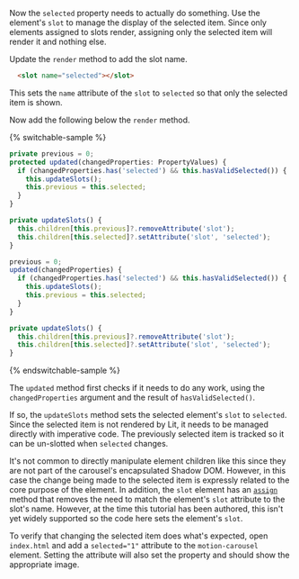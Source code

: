 Now the `selected` property needs to actually do something. Use the
element's `slot` to manage the display of the selected item. Since only
elements assigned to slots render, assigning only the selected item will render
it and nothing else.

Update the `render` method to add the slot name.

```html
  <slot name="selected"></slot>
```

This sets the `name` attribute of the `slot` to `selected` so that only the
selected item is shown.

Now add the following below the `render` method.

{% switchable-sample %}

```ts
private previous = 0;
protected updated(changedProperties: PropertyValues) {
  if (changedProperties.has('selected') && this.hasValidSelected()) {
    this.updateSlots();
    this.previous = this.selected;
  }
}

private updateSlots() {
  this.children[this.previous]?.removeAttribute('slot');
  this.children[this.selected]?.setAttribute('slot', 'selected');
}
```

```js
previous = 0;
updated(changedProperties) {
  if (changedProperties.has('selected') && this.hasValidSelected()) {
    this.updateSlots();
    this.previous = this.selected;
  }
}

private updateSlots() {
  this.children[this.previous]?.removeAttribute('slot');
  this.children[this.selected]?.setAttribute('slot', 'selected');
}
```

{% endswitchable-sample %}

The `updated` method first checks if it needs to do any work, using the
`changedProperties` argument and the result of `hasValidSelected()`.

If so, the `updateSlots` method sets the selected element's `slot` to `selected`.
Since the selected item is not rendered by Lit, it needs to be managed directly
with imperative code. The previously selected item is tracked so it can be
un-slotted when `selected` changes.

<litdev-aside type="warn" no-header>

It's not common to directly manipulate element children like this since they are
not part of the carousel's encapsulated Shadow DOM. However, in this case
the change being made to the selected item is expressly related to the core
purpose of the element. In addition, the `slot` element has an
[`assign`](https://developer.mozilla.org/en-US/docs/Web/API/HTMLSlotElement/assign)
method that removes the need to match the element's `slot` attribute to the
slot's name. However, at the time this tutorial has been authored, this isn't
yet widely supported so the code here sets the element's `slot`.

</litdev-aside>

To verify that changing the selected item does what's expected,
open `index.html` and add a `selected="1"` attribute to the `motion-carousel`
element. Setting the attribute will also set the property and should show the
appropriate image.
